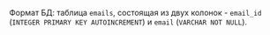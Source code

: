Формат БД: таблица `emails`, состоящая из двух колонок - `email_id` (`INTEGER PRIMARY KEY AUTOINCREMENT`) и `email` (`VARCHAR NOT NULL`).  